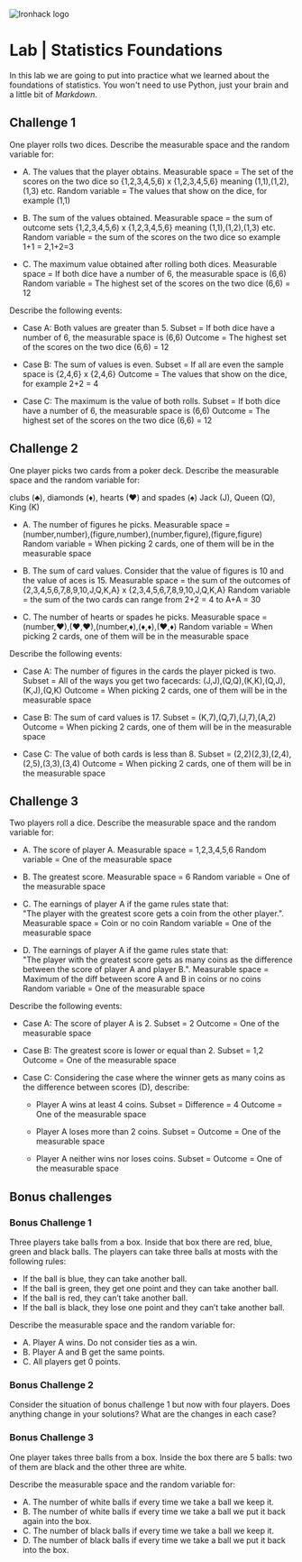 ![Ironhack logo](https://i.imgur.com/1QgrNNw.png)

# Lab | Statistics Foundations
In this lab we are going to put into practice what we learned about the foundations of statistics. You won't need to use Python, just your brain and a little bit of *Markdown*. 


## Challenge 1
One player rolls two dices. Describe the measurable space and the random variable for:
* A. The values that the player obtains.
    Measurable space = The set of the scores on the two dice so {1,2,3,4,5,6) x {1,2,3,4,5,6} meaning (1,1),(1,2),(1,3) etc.
    Random variable = The values that show on the dice, for example (1,1)

* B. The sum of the values obtained.
    Measurable space = the sum of outcome sets {1,2,3,4,5,6) x {1,2,3,4,5,6} meaning (1,1),(1,2),(1,3) etc.
    Random variable = the sum of the scores on the two dice so example 1+1 = 2,1+2=3 

* C. The maximum value obtained after rolling both dices.
    Measurable space = If both dice have a number of 6, the measurable space is (6,6)
    Random variable = The highest set of the scores on the two dice (6,6) = 12

Describe the following events:
* Case A: Both values are greater than 5.
    Subset = If both dice have a number of 6, the measurable space is (6,6)
    Outcome = The highest set of the scores on the two dice (6,6) = 12

* Case B: The sum of values is even.
    Subset = If all are even the sample space is {2,4,6} x {2,4,6}
    Outcome = The values that show on the dice, for example 2+2 = 4

* Case C: The maximum is the value of both rolls.
    Subset = If both dice have a number of 6, the measurable space is (6,6)
    Outcome = The highest set of the scores on the two dice (6,6) = 12

## Challenge 2
One player picks two cards from a poker deck. Describe the measurable space and the random variable for: 

clubs (♣), diamonds (♦), hearts (♥) and spades (♠)
Jack (J), Queen (Q), King (K)

* A. The number of figures he picks. 
    Measurable space = (number,number),(figure,number),(number,figure),(figure,figure)
    Random variable = When picking 2 cards, one of them will be in the measurable space

* B. The sum of card values. Consider that the value of figures is 10 and the value of aces is 15.
    Measurable space = the sum of the outcomes of {2,3,4,5,6,7,8,9,10,J,Q,K,A} x {2,3,4,5,6,7,8,9,10,J,Q,K,A}
    Random variable = the sum of the two cards can range from 2+2 = 4 to A+A = 30

* C. The number of hearts or spades he picks.
    Measurable space = (number,♥),(♥,♥),(number,♦),(♦,♦),(♥,♦)
    Random variable = When picking 2 cards, one of them will be in the measurable space

Describe the following events:
* Case A: The number of figures in the cards the player picked is two.
    Subset = All of the ways you get two facecards: (J,J),(Q,Q),(K,K),(Q,J),(K,J),(Q,K)
    Outcome = When picking 2 cards, one of them will be in the measurable space

* Case B: The sum of card values is 17.
    Subset = (K,7),(Q,7),(J,7),(A,2)
    Outcome = When picking 2 cards, one of them will be in the measurable space

* Case C: The value of both cards is less than 8.
    Subset = (2,2)(2,3),(2,4),(2,5),(3,3),(3,4)
    Outcome = When picking 2 cards, one of them will be in the measurable space

## Challenge 3
Two players roll a dice. Describe the measurable space and the random variable for:

* A. The score of player A.
    Measurable space = 1,2,3,4,5,6
    Random variable = One of the measurable space

* B. The greatest score.
    Measurable space = 6
    Random variable = One of the measurable space

* C. The earnings of player A if the game rules state that:  
"The player with the greatest score gets a coin from the other player.".
    Measurable space = Coin or no coin
    Random variable = One of the measurable space

* D. The earnings of player A if the game rules state that:  
"The player with the greatest score gets as many coins as the difference between the score of player A and player B.". 
    Measurable space = Maximum of the diff between score A and B in coins or no coins
    Random variable = One of the measurable space

Describe the following events:
* Case A: The score of player A is 2.
    Subset = 2
    Outcome = One of the measurable space

* Case B: The greatest score is lower or equal than 2.
    Subset = 1,2
    Outcome = One of the measurable space

* Case C: Considering the case where the winner gets as many coins as the difference between scores (D), describe: 
  * Player A wins at least 4 coins.
    Subset = Difference = 4
    Outcome = One of the measurable space
    
  * Player A loses more than 2 coins.
    Subset = 
    Outcome = One of the measurable space

  * Player A neither wins nor loses coins.
    Subset = 
    Outcome = One of the measurable space

## Bonus challenges
### Bonus Challenge 1
Three players take balls from a box. Inside that box there are red, blue, green and black balls. The players can take three balls at mosts with the following rules:

* If the ball is blue, they can take another ball.
* If the ball is green, they get one point and they can take another ball.
* If the ball is red, they can’t take another ball.
* If the ball is black, they lose one point and they can’t take another ball.

Describe the measurable space and the random variable for:
* A. Player A wins. Do not consider ties as a win.
* B. Player A and B get the same points.
* C. All players get 0 points.

### Bonus Challenge 2
Consider the situation of bonus challenge 1 but now with four players. Does anything change in your solutions? What are the changes in each case?

### Bonus Challenge 3
One player takes three balls from a box. Inside the box there are 5 balls: two of them are black and the other three are white. 

Describe the measurable space and the random variable for:
* A. The number of white balls if every time we take a ball we keep it.
* B. The number of white balls if every time we take a ball we put it back again into the box.
* C. The number of black balls if every time we take a ball we keep it.
* D. The number of black balls if every time we take a ball we put it back into the box.